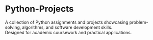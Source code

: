 # Python-Projects
A collection of Python assignments and projects showcasing problem-solving, algorithms, and software development skills.  
Designed for academic coursework and practical applications.
